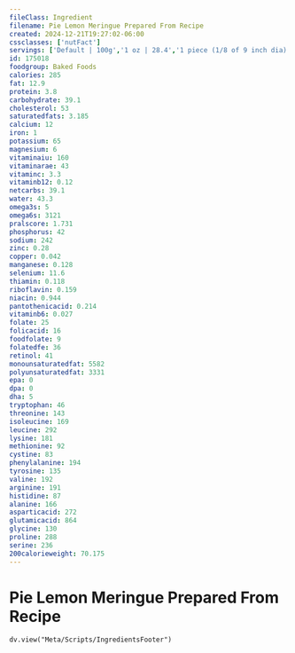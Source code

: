 ```yaml
---
fileClass: Ingredient
filename: Pie Lemon Meringue Prepared From Recipe
created: 2024-12-21T19:27:02-06:00
cssclasses: ['nutFact']
servings: ['Default | 100g','1 oz | 28.4','1 piece (1/8 of 9 inch dia) | 127']
id: 175018
foodgroup: Baked Foods
calories: 285
fat: 12.9
protein: 3.8
carbohydrate: 39.1
cholesterol: 53
saturatedfats: 3.185
calcium: 12
iron: 1
potassium: 65
magnesium: 6
vitaminaiu: 160
vitaminarae: 43
vitaminc: 3.3
vitaminb12: 0.12
netcarbs: 39.1
water: 43.3
omega3s: 5
omega6s: 3121
pralscore: 1.731
phosphorus: 42
sodium: 242
zinc: 0.28
copper: 0.042
manganese: 0.128
selenium: 11.6
thiamin: 0.118
riboflavin: 0.159
niacin: 0.944
pantothenicacid: 0.214
vitaminb6: 0.027
folate: 25
folicacid: 16
foodfolate: 9
folatedfe: 36
retinol: 41
monounsaturatedfat: 5582
polyunsaturatedfat: 3331
epa: 0
dpa: 0
dha: 5
tryptophan: 46
threonine: 143
isoleucine: 169
leucine: 292
lysine: 181
methionine: 92
cystine: 83
phenylalanine: 194
tyrosine: 135
valine: 192
arginine: 191
histidine: 87
alanine: 166
asparticacid: 272
glutamicacid: 864
glycine: 130
proline: 288
serine: 236
200calorieweight: 70.175
---
```


# Pie Lemon Meringue Prepared From Recipe

```dataviewjs
dv.view("Meta/Scripts/IngredientsFooter")
```